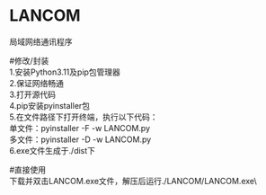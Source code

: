 # LANCOM
局域网络通讯程序

#修改/封装\
1.安装Python3.11及pip包管理器\
2.保证网络畅通\
3.打开源代码\
4.pip安装pyinstaller包\
5.在文件路径下打开终端，执行以下代码：\
  单文件：pyinstaller -F -w LANCOM.py\
  多文件：pyinstaller -D -w LANCOM.py\
6.exe文件生成于./dist下

#直接使用\
下载并双击LANCOM.exe文件，解压后运行./LANCOM/LANCOM.exe\

